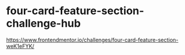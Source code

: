 # four-card-feature-section-challenge-hub
https://www.frontendmentor.io/challenges/four-card-feature-section-weK1eFYK/

